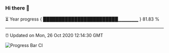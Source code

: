 ### Hi there 👋

⏳ Year progress { ████████████████████████▁▁▁▁▁▁ } 81.83 %

---

⏰ Updated on Mon, 26 Oct 2020 12:14:30 GMT

![Progress Bar CI](https://github.com/liununu/liununu/workflows/Progress%20Bar%20CI/badge.svg)
